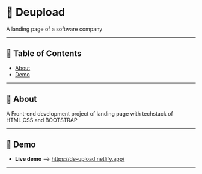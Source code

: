 # 🚀 Deupload

A landing page of a software company 

---

## 📖 Table of Contents
- [About](#about)
- [Demo](#demo)

---

## 🧩 About

A Front-end development project of landing page with techstack of HTML,CSS and BOOTSTRAP

---

## 🎥 Demo
 
- **Live demo** --> https://de-upload.netlify.app/
---





